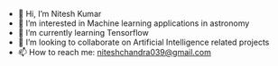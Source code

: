 - 👋 Hi, I’m Nitesh Kumar
-  👀 I’m interested in Machine learning applications in astronomy
- 🌱 I’m currently learning Tensorflow
- 💞️ I’m looking to collaborate on Artificial Intelligence related projects
- 📫 How to reach me: niteshchandra039@gmail.com

<!---
niteshchandra039/niteshchandra039 is a ✨ special ✨ repository because its `README.md` (this file) appears on your GitHub profile.
You can click the Preview link to take a look at your changes.
--->

<!-- display the social media buttons in your README -->

[1]: http://i.imgur.com/wWzX9uB.png (Follow on Twitter)
[2]: http://i.imgur.com/fep1WsG.png (Connect with me on Facebook)
[3]: http://i.imgur.com/9I6NRUm.png (Follow for codes)


<!-- links to your social media accounts -->
<!-- update these accordingly -->

[1]: http://www.twitter.com/astro_nitesh
[2]: http://www.facebook.com/Nites874
[3]: http://www.github.com/niteshchandra039
